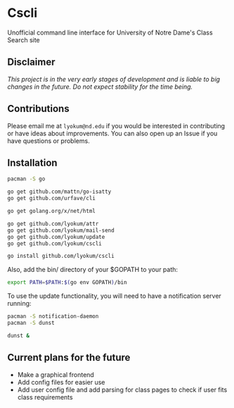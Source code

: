 # Cscli
Unofficial command line interface for University of Notre Dame's Class Search site

## Disclaimer
*This project is in the very early stages of development and is liable to big changes in the future. Do not expect stability for the time being.*

## Contributions
Please email me at `lyokum@nd.edu` if you would be interested in contributing or have ideas about improvements. You can also open up an Issue if you have questions or problems.

## Installation
```sh
pacman -S go

go get github.com/mattn/go-isatty
go get github.com/urfave/cli

go get golang.org/x/net/html

go get github.com/lyokum/attr
go get github.com/lyokum/mail-send
go get github.com/lyokum/update
go get github.com/lyokum/cscli

go install github.com/lyokum/cscli
```

Also, add the bin/ directory of your $GOPATH to your path:
```sh
export PATH=$PATH:$(go env GOPATH)/bin
```

To use the update functionality, you will need to have a notification server running:
```sh
pacman -S notification-daemon
pacman -S dunst

dunst &
```

## Current plans for the future
- Make a graphical frontend
- Add config files for easier use
- Add user config file and add parsing for class pages to check if user fits class requirements
